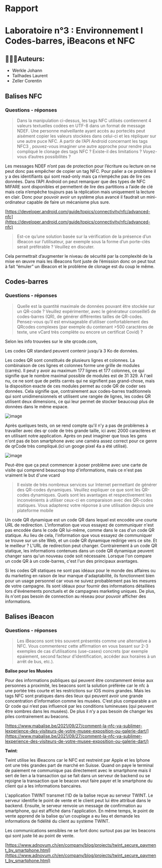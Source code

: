 # Rapport

# Laboratoire n°3 : Environnement I Codes-barres, iBeacons et NFC

## 👨🏻‍💻Auteurs:

- Werkle Johann
- Tailhades Laurent
- Zeller Corentin

## Balises NFC

### Questions - réponses

> Dans la manipulation ci-dessus, les tags NFC utilisés contiennent 4 valeurs textuelles codées
en UTF-8 dans un format de message NDEF. Une personne malveillante ayant accès au porteclés peut aisément copier les valeurs stockées dans celui-ci et les répliquer sur une autre puce
NFC. A partir de l’API Android concernant les tags NFC3
, pouvez-vous imaginer une autre approche
pour rendre plus compliqué le clonage des tags NFC ? Existe-il des limitations ? Voyez-vous
d’autres possibilités ?
> 

Les messages NDEF n’ont pas de protection pour l’écriture ou lecture on ne peut donc pas empêcher de copier un tag NFC. Pour palier a ce problème il y a des identifiants qui sont read-only mais ça n’empêche pas de lire ces données.
Dans l’API Android on peut remarquer que des types de NFC MIFARE sont disponibles et permettent de lire des partitions a l’aide de clé mais cela n’empêche toujours pas la réplication mais uniquement la lecture en clair. Donc pour pouvoir avoir un système plus avancé il faudrait un mini-ordinateur capable de faire un mécanisme plus sure.

[https://developer.android.com/guide/topics/connectivity/nfc/advanced-nfc](https://developer.android.com/guide/topics/connectivity/nfc/advanced-nfc)

> Est-ce qu’une solution basée sur la vérification de la présence d’un iBeacon sur l’utilisateur,
par exemple sous la forme d’un porte-clés serait préférable ? Veuillez en discuter.
> 
Cela permettrait d’augmenter le niveau de sécurité par la complexité de la mise en œuvre mais les iBeacons font juste de l’émission donc on peut tout à fait “émuler” un iBeacon et le problème de clonage est du coup le même.

## Codes-barres

### Questions - réponses

> Quelle est la quantité maximale de données pouvant être stockée sur un QR-code ? Veuillez
expérimenter, avec le générateur conseillé5 de codes-barres (QR), de générer différentes
tailles de QR-codes. Pensez-vous qu’il est envisageable d’utiliser confortablement des QRcodes complexes (par exemple du contenant >500 caractères de texte, une vCard très
complète ou encore un certificat Covid) ?

Selon les info trouvées sur le site qrcode.com,

Les codes QR standard peuvent contenir jusqu'à 3 Ko de données.

Les codes QR sont constitués de plusieurs lignes et colonnes. La combinaison de ces lignes et colonnes forme une grille de modules (carrés). Il peut y avoir au maximum 177 lignes et 177 colonnes, ce qui signifie que le nombre maximal possible de modules est de 31 329. À l'œil nu, ce ne sont que de petits carrés qui ne signifient pas grand-chose, mais la disposition exacte de ces modules permet au code QR de coder ses données. Cela signifie que, contrairement aux codes-barres traditionnels qui sont unidimensionnels et utilisent une rangée de lignes, les codes QR utilisent deux dimensions, ce qui leur permet de stocker beaucoup plus de données dans le même espace.

![image](https://user-images.githubusercontent.com/58049740/146684971-e0063f5f-1e59-477b-ad3b-b6451c36aae2.png)

Après quelques tests, on se rend compte qu'il n'y a pas de problèmes à travailler avec des qr code de très grande taille, ici avec 2000 caractères et en utilisant notre application. Après on peut imaginer que tous les gens n'ont pas de bon smartphone avec une caméra assez correct pour ce genre de qrCode très compliqué.(ici un googe pixel 4a a été utilisé). 

![image](https://user-images.githubusercontent.com/58049740/146684298-c918dea7-c70e-4062-a3eb-ec896f08be11.png)

Peut-être que ça peut commencer à poser problème avec une carte de visite qui comprend beaucoup trop d'informations, mais ce n'est pas vraiment le but d'une vcard



> Il existe de très nombreux services sur Internet permettant de générer des QR-codes
dynamiques. Veuillez expliquer ce que sont les QR-codes dynamiques. Quels sont les avantages
et respectivement les inconvénients à utiliser ceux-ci en comparaison avec des QR-codes
statiques. Vous adapterez votre réponse à une utilisation depuis une plateforme mobile

Un code QR dynamique est un code QR dans lequel est encodée une courte URL de redirection. L'information que vous essayez de communiquer n'est pas encodée dans le code QR lui-même, comme dans le cas d'un code QR statique. Au lieu de cela, l'information que vous essayez de communiquer se trouve sur un site Web, et un code QR dynamique redirige vers ce site. Et le meilleur ? L'URL de redirection peut changer. Contrairement à un code QR statique, les informations contenues dans un code QR dynamique peuvent changer sans qu'un nouveau code soit nécessaire. Lorsque l'on compare un code QR à un code-barres, c'est l'un des principaux avantages.

Si les codes QR statiques ne sont pas idéaux pour le monde des affaires ou du marketing en raison de leur manque d'adaptabilité, ils fonctionnent bien pour un usage personnel car vous ne suivez probablement pas les mesures de votre campagne.
Ils sont idéaux pour fournir des informations détaillées lors d'événements ponctuels et de campagnes marketing uniques. De plus, ils n'ont pas besoin de connection au réseau pour pouvoir afficher des informations.

## Balises iBeacon

### Questions - réponses

> Les iBeacons sont très souvent présentés comme une alternative à NFC. Vous commenterez cette
affirmation en vous basant sur 2-3 exemples de cas d’utilisations (use-cases) concrets (par exemple epaiement, second facteur d’identification, accéder aux horaires à un arrêt de bus, etc.).
> 

**Balise pour les Musées**

Pour des informations publiques qui peuvent être constamment émise aux personnes a proximité, les beacons sont la solution préférée car le nfc à une portée très courte et les restrictions sur IOS moins grandes. Mais les tags NFC sont pratiques dans des lieux qui peuvent avoir une grande concentration d’information comme  les musées. C’est plus comparable a un Qr code qui n’est pas influencé par les conditions lumineuses (qui peuvent être sombres dans les musées). De plus il n’y a pas besoin de changer les piles contrairement au beacons.

[https://www.mabalise.be/2021/09/27/comment-la-nfc-va-sublimer-lexperience-des-visiteurs-de-votre-musee-exposition-ou-galerie-dart/](https://www.mabalise.be/2021/09/27/comment-la-nfc-va-sublimer-lexperience-des-visiteurs-de-votre-musee-exposition-ou-galerie-dart/)

**Twint**:

Twint utilise les iBeacons car le NFC est restreint par Apple et les Iphone ont une très grandes part de marché en Suisse. Quand on paye le terminal de paiement ne communique pas directement avec le smartphone mais il sert de lien a la transaction qui se fait dans un serveur de backend ou se rejoigne la transaction que le beacon veut faire payer et le smartphone du client qui a les informations bancaires.

L'application TWINT transmet l'ID de la balise reçue au serveur TWINT. Le serveur identifie le point de vente et le client peut lui être attribué dans le backend. Ensuite, le serveur renvoie un message de confirmation au smartphone, qui est affiché dans l'application. En même temps, le point de vente apprend de la balise qu'un couplage a eu lieu et demande les informations de fidélité du client au système TWINT.

Les communications sensibles ne se font donc surtout pas par les beacons qui sont juste lié au point de vente.

[https://www.adnovum.ch/en/company/blog/projects/twint_secure_payment_by_smartphone.html](https://www.adnovum.ch/en/company/blog/projects/twint_secure_payment_by_smartphone.html)
